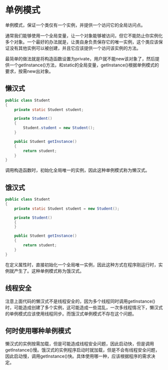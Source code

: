 # 单例模式

单例模式，保证一个类仅有一个实例，并提供一个访问它的全局访问点。

通常我们能够使用一个全局变量，让一个对象能够被访问，但它不能防止你实例化多个对象。一个最好的办法就是，让类自身负责保存它的唯一实例，这个类应该保证没有其他实例可以被创建，并且它应该提供一个访问该实例的方法。

最简单的做法就是将构造函数设置为private，用户就不能new该对象了，然后提供一个getInstance()方法，和static的全局变量，getInstance()根据单例模式的要求，按需new出对象。

## 懒汉式

```java
public class Student
{
	private static Student student;

	private Student()
	{
		Student.student = new Student();
	}

	public Student getInstance()
	{
		return student;
	}
}
```

调用构造函数时，初始化全局唯一的实例，因此这种单例模式称为懒汉式。

## 饿汉式

```java
public class Student
{
	private static Student student = new Student();

	private Student()
	{
	}

	public Student getInstance()
	{
		return student;
	}
}
```

在定义属性时，直接初始化一个全局唯一实例，因此这种方式在程序刚运行时，实例就产生了。这种单例模式称为饿汉式。

## 线程安全

注意上面代码的懒汉式不是线程安全的，因为多个线程同时调用getInstance()时，可能造成创建了多个实例，这可能造成一些混乱，一次多线程情况下，懒汉式的单例模式应该使用线程同步。而饿汉式单例模式不存在这个问题。

## 何时使用哪种单例模式

懒汉式的实例按需加载，但是可能造成线程安全问题，因此启动快，但是调用getInstance()慢。饿汉式的实例程序启动时就加载，但是不会有线程安全问题，因此启动慢，调用getInstance()快。具体使用哪一种，应该根据程序的需求决定。
